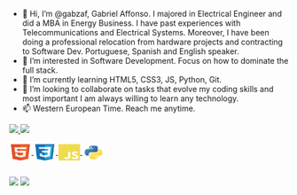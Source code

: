 - 👋 Hi, I’m @gabzaf, Gabriel Affonso. I majored in Electrical Engineer and did a MBA in Energy Business. 
I have past experiences with Telecommunications and Electrical Systems. Moreover, I have been doing a professional relocation from hardware projects and contracting to Software Dev.
Portuguese, Spanish and English speaker.
- 👀 I’m interested in Software Development. Focus on how to dominate the full stack.
- 🌱 I’m currently learning HTML5, CSS3, JS, Python, Git. 
- 💞️ I’m looking to collaborate on tasks that evolve my coding skills and most important I am always willing to learn any technology. 
- 📫 Western European Time. Reach me anytime.

<div>
  <a href="https://github.com/gabzaf">
  <img height="30%" src="https://github-readme-stats.vercel.app/api?username=gabzaf&show_icons=true&theme=light&include_all_commits=true&count_private=true"/>
  <img height="30%" src="https://github-readme-stats.vercel.app/api/top-langs/?username=gabzaf&layout=compact&langs_count=16&theme=light"/>
</div>
  
<div style="display: inline_block"><br>
  <img align="center" alt="Gab-HTML" height="30" width="40" src="https://raw.githubusercontent.com/devicons/devicon/master/icons/html5/html5-original.svg">
  <img align="center" alt="Gab-CSSL" height="30" width="40" src="https://raw.githubusercontent.com/devicons/devicon/master/icons/css3/css3-original.svg">
  <img align="center" alt="Gab-JS" height="30" width="40" src="https://raw.githubusercontent.com/devicons/devicon/master/icons/javascript/javascript-plain.svg">
  <img align="center" alt="Gab-Python" height="30" width="40" src="https://raw.githubusercontent.com/devicons/devicon/master/icons/python/python-original.svg">
</div>
  
##
  
<div>
  <a href="https://www.linkedin.com/in/gabriel-affonso-0090b836/" target="_blank"><img src="https://img.shields.io/badge/-Linkedin-%230077B5?style=for-the-badge&logo=linkedin&logoColor=white" target="_blank"></a>
  <a href="mailto:gabriel.affonsoo@gmail.com"><img src="https://img.shields.io/badge/Gmail-D14836?style=for-the-badge&logo=gmail&logoColor=white"></a>
</div>

<!---
gabzaf/gabzaf is a ✨ special ✨ repository because its `README.md` (this file) appears on your GitHub profile.
You can click the Preview link to take a look at your changes.
--->
